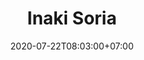 ---
title     : Inaki Soria
thumbnail : inaki-soria
address   : https://inakisoria.com
sitemap   : false
date      : 2020-07-22T08:03:00+07:00
---